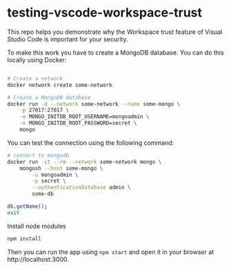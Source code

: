 # testing-vscode-workspace-trust

This repo helps you demonstrate why the Workspace trust feature of Visual Studio Code is important for your security.

To make this work you have to create a MongoDB database. You can do this locally using Docker:

```bash

# Create a network
docker network create some-network

# Create a MongoDB database
docker run -d --network some-network --name some-mongo \
    -p 27017:27017 \
	-e MONGO_INITDB_ROOT_USERNAME=mongoadmin \
	-e MONGO_INITDB_ROOT_PASSWORD=secret \
	mongo
```

You can test the connection using the following command:

```bash
# connect to mongodb
docker run -it --rm --network some-network mongo \
	mongosh --host some-mongo \
		-u mongoadmin \
		-p secret \
		--authenticationDatabase admin \
		some-db

db.getName();
exit
```

Install node modules

```bash
npm install
```

Then you can run the app using `npm start` and open it in your browser at http://localhost:3000.